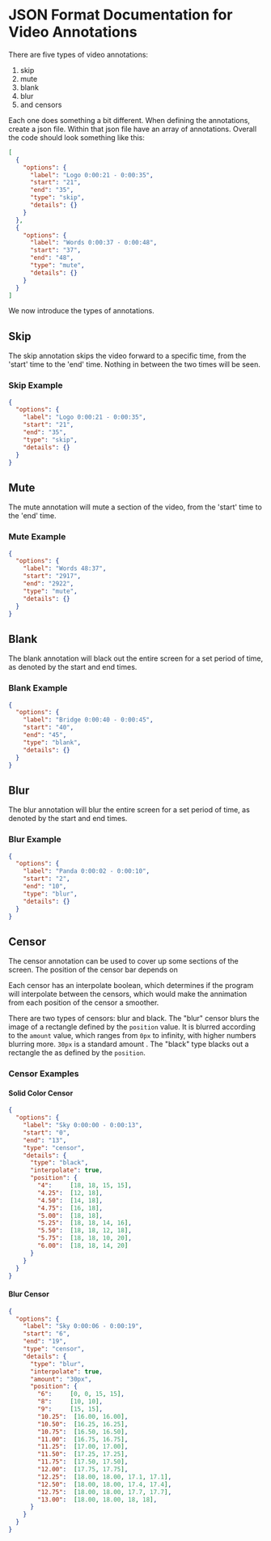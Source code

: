 # JSON Format Documentation for Video Annotations

There are five types of video annotations:
1. skip
2. mute
3. blank
4. blur
5. and censors

Each one does something a bit different. When defining the annotations, create
a json file. Within that json file have an array of annotations. Overall the
code should look something like this:

``` json
[
  {
    "options": {
      "label": "Logo 0:00:21 - 0:00:35",
      "start": "21",
      "end": "35",
      "type": "skip",
      "details": {}
    }
  },
  {
    "options": {
      "label": "Words 0:00:37 - 0:00:48",
      "start": "37",
      "end": "48",
      "type": "mute",
      "details": {}
    }
  }
]
```

We now introduce the types of annotations.

## Skip

The skip annotation skips the video forward to a specific time, from the 'start'
time to the 'end' time. Nothing in between the two times will be seen.

### Skip Example
``` json
{
  "options": {
    "label": "Logo 0:00:21 - 0:00:35",
    "start": "21",
    "end": "35",
    "type": "skip",
    "details": {}
  }
}
```

## Mute

The mute annotation will mute a section of the video, from the 'start' time to
the 'end' time.

### Mute Example
``` json
{
  "options": {
    "label": "Words 48:37",
    "start": "2917",
    "end": "2922",
    "type": "mute",
    "details": {}
  }
}
```

## Blank

The blank annotation will black out the entire screen for a set period of time,
as denoted by the start and end times.

### Blank Example
``` json
{
  "options": {
    "label": "Bridge 0:00:40 - 0:00:45",
    "start": "40",
    "end": "45",
    "type": "blank",
    "details": {}
  }
}
```

## Blur

The blur annotation will blur the entire screen for a set period of time,
as denoted by the start and end times.

### Blur Example
``` json
{
  "options": {
    "label": "Panda 0:00:02 - 0:00:10",
    "start": "2",
    "end": "10",
    "type": "blur",
    "details": {}
  }
}
```

## Censor

The censor annotation can be used to cover up some sections of the screen. The
position of the censor bar depends on

Each censor has an interpolate boolean, which determines if the program will interpolate
between the censors, which would make the annimation from each position of the
censor a smoother.

There are two types of censors: blur and black. The "blur" censor blurs the image
of a rectangle defined by the `position` value. It is blurred according to the
`amount` value, which ranges from `0px` to infinity, with higher numbers blurring more.
`30px` is a standard amount . The "black" type blacks out a rectangle the as defined by the `position`.

### Censor Examples
#### Solid Color Censor
``` json
{
  "options": {
    "label": "Sky 0:00:00 - 0:00:13",
    "start": "0",
    "end": "13",
    "type": "censor",
    "details": {
      "type": "black",
      "interpolate": true,
      "position": {
        "4":     [18, 18, 15, 15],
        "4.25":  [12, 18],
        "4.50":  [14, 18],
        "4.75":  [16, 18],
        "5.00":  [18, 18],
        "5.25":  [18, 18, 14, 16],
        "5.50":  [18, 18, 12, 18],
        "5.75":  [18, 18, 10, 20],
        "6.00":  [18, 18, 14, 20]
      }
    }
  }
}
```

#### Blur Censor
``` json
{
  "options": {
    "label": "Sky 0:00:06 - 0:00:19",
    "start": "6",
    "end": "19",
    "type": "censor",
    "details": {
      "type": "blur",
      "interpolate": true,
      "amount": "30px",
      "position": {
        "6":     [0, 0, 15, 15],
        "8":     [10, 10],
        "9":     [15, 15],
        "10.25":  [16.00, 16.00],
        "10.50":  [16.25, 16.25],
        "10.75":  [16.50, 16.50],
        "11.00":  [16.75, 16.75],
        "11.25":  [17.00, 17.00],
        "11.50":  [17.25, 17.25],
        "11.75":  [17.50, 17.50],
        "12.00":  [17.75, 17.75],
        "12.25":  [18.00, 18.00, 17.1, 17.1],
        "12.50":  [18.00, 18.00, 17.4, 17.4],
        "12.75":  [18.00, 18.00, 17.7, 17.7],
        "13.00":  [18.00, 18.00, 18, 18],
      }
    }
  }
}
```
